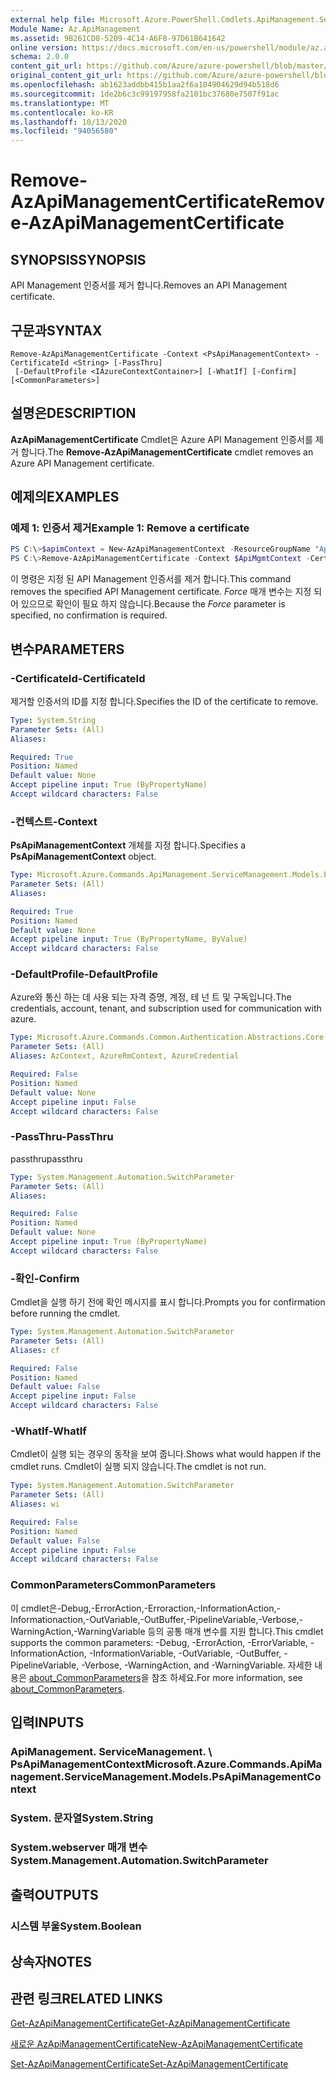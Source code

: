 ```yaml
---
external help file: Microsoft.Azure.PowerShell.Cmdlets.ApiManagement.ServiceManagement.dll-Help.xml
Module Name: Az.ApiManagement
ms.assetid: 9B261CD8-5209-4C14-A6F8-97D61B641642
online version: https://docs.microsoft.com/en-us/powershell/module/az.apimanagement/remove-azapimanagementcertificate
schema: 2.0.0
content_git_url: https://github.com/Azure/azure-powershell/blob/master/src/ApiManagement/ApiManagement/help/Remove-AzApiManagementCertificate.md
original_content_git_url: https://github.com/Azure/azure-powershell/blob/master/src/ApiManagement/ApiManagement/help/Remove-AzApiManagementCertificate.md
ms.openlocfilehash: ab1623addbb415b1aa2f6a104904629d94b518d6
ms.sourcegitcommit: 1de2b6c3c99197958fa2101bc37680e7507f91ac
ms.translationtype: MT
ms.contentlocale: ko-KR
ms.lasthandoff: 10/13/2020
ms.locfileid: "94056580"
---
```

# <span data-ttu-id="70527-101">Remove-AzApiManagementCertificate</span><span class="sxs-lookup"><span data-stu-id="70527-101">Remove-AzApiManagementCertificate</span></span>

## <span data-ttu-id="70527-102">SYNOPSIS</span><span class="sxs-lookup"><span data-stu-id="70527-102">SYNOPSIS</span></span>
<span data-ttu-id="70527-103">API Management 인증서를 제거 합니다.</span><span class="sxs-lookup"><span data-stu-id="70527-103">Removes an API Management certificate.</span></span>

## <span data-ttu-id="70527-104">구문과</span><span class="sxs-lookup"><span data-stu-id="70527-104">SYNTAX</span></span>

```
Remove-AzApiManagementCertificate -Context <PsApiManagementContext> -CertificateId <String> [-PassThru]
 [-DefaultProfile <IAzureContextContainer>] [-WhatIf] [-Confirm] [<CommonParameters>]
```

## <span data-ttu-id="70527-105">설명은</span><span class="sxs-lookup"><span data-stu-id="70527-105">DESCRIPTION</span></span>
<span data-ttu-id="70527-106">**AzApiManagementCertificate** Cmdlet은 Azure API Management 인증서를 제거 합니다.</span><span class="sxs-lookup"><span data-stu-id="70527-106">The **Remove-AzApiManagementCertificate** cmdlet removes an Azure API Management certificate.</span></span>

## <span data-ttu-id="70527-107">예제의</span><span class="sxs-lookup"><span data-stu-id="70527-107">EXAMPLES</span></span>

### <span data-ttu-id="70527-108">예제 1: 인증서 제거</span><span class="sxs-lookup"><span data-stu-id="70527-108">Example 1: Remove a certificate</span></span>
```powershell
PS C:\>$apimContext = New-AzApiManagementContext -ResourceGroupName "Api-Default-WestUS" -ServiceName "contoso"
PS C:\>Remove-AzApiManagementCertificate -Context $ApiMgmtContext -CertificateId "0123456789" -Force
```

<span data-ttu-id="70527-109">이 명령은 지정 된 API Management 인증서를 제거 합니다.</span><span class="sxs-lookup"><span data-stu-id="70527-109">This command removes the specified API Management certificate.</span></span>
<span data-ttu-id="70527-110">*Force* 매개 변수는 지정 되어 있으므로 확인이 필요 하지 않습니다.</span><span class="sxs-lookup"><span data-stu-id="70527-110">Because the *Force* parameter is specified, no confirmation is required.</span></span>

## <span data-ttu-id="70527-111">변수</span><span class="sxs-lookup"><span data-stu-id="70527-111">PARAMETERS</span></span>

### <span data-ttu-id="70527-112">-CertificateId</span><span class="sxs-lookup"><span data-stu-id="70527-112">-CertificateId</span></span>
<span data-ttu-id="70527-113">제거할 인증서의 ID를 지정 합니다.</span><span class="sxs-lookup"><span data-stu-id="70527-113">Specifies the ID of the certificate to remove.</span></span>

```yaml
Type: System.String
Parameter Sets: (All)
Aliases:

Required: True
Position: Named
Default value: None
Accept pipeline input: True (ByPropertyName)
Accept wildcard characters: False
```

### <span data-ttu-id="70527-114">-컨텍스트</span><span class="sxs-lookup"><span data-stu-id="70527-114">-Context</span></span>
<span data-ttu-id="70527-115">**PsApiManagementContext** 개체를 지정 합니다.</span><span class="sxs-lookup"><span data-stu-id="70527-115">Specifies a **PsApiManagementContext** object.</span></span>

```yaml
Type: Microsoft.Azure.Commands.ApiManagement.ServiceManagement.Models.PsApiManagementContext
Parameter Sets: (All)
Aliases:

Required: True
Position: Named
Default value: None
Accept pipeline input: True (ByPropertyName, ByValue)
Accept wildcard characters: False
```

### <span data-ttu-id="70527-116">-DefaultProfile</span><span class="sxs-lookup"><span data-stu-id="70527-116">-DefaultProfile</span></span>
<span data-ttu-id="70527-117">Azure와 통신 하는 데 사용 되는 자격 증명, 계정, 테 넌 트 및 구독입니다.</span><span class="sxs-lookup"><span data-stu-id="70527-117">The credentials, account, tenant, and subscription used for communication with azure.</span></span>

```yaml
Type: Microsoft.Azure.Commands.Common.Authentication.Abstractions.Core.IAzureContextContainer
Parameter Sets: (All)
Aliases: AzContext, AzureRmContext, AzureCredential

Required: False
Position: Named
Default value: None
Accept pipeline input: False
Accept wildcard characters: False
```

### <span data-ttu-id="70527-118">-PassThru</span><span class="sxs-lookup"><span data-stu-id="70527-118">-PassThru</span></span>
<span data-ttu-id="70527-119">passthru</span><span class="sxs-lookup"><span data-stu-id="70527-119">passthru</span></span>

```yaml
Type: System.Management.Automation.SwitchParameter
Parameter Sets: (All)
Aliases:

Required: False
Position: Named
Default value: None
Accept pipeline input: True (ByPropertyName)
Accept wildcard characters: False
```

### <span data-ttu-id="70527-120">-확인</span><span class="sxs-lookup"><span data-stu-id="70527-120">-Confirm</span></span>
<span data-ttu-id="70527-121">Cmdlet을 실행 하기 전에 확인 메시지를 표시 합니다.</span><span class="sxs-lookup"><span data-stu-id="70527-121">Prompts you for confirmation before running the cmdlet.</span></span>

```yaml
Type: System.Management.Automation.SwitchParameter
Parameter Sets: (All)
Aliases: cf

Required: False
Position: Named
Default value: False
Accept pipeline input: False
Accept wildcard characters: False
```

### <span data-ttu-id="70527-122">-WhatIf</span><span class="sxs-lookup"><span data-stu-id="70527-122">-WhatIf</span></span>
<span data-ttu-id="70527-123">Cmdlet이 실행 되는 경우의 동작을 보여 줍니다.</span><span class="sxs-lookup"><span data-stu-id="70527-123">Shows what would happen if the cmdlet runs.</span></span>
<span data-ttu-id="70527-124">Cmdlet이 실행 되지 않습니다.</span><span class="sxs-lookup"><span data-stu-id="70527-124">The cmdlet is not run.</span></span>

```yaml
Type: System.Management.Automation.SwitchParameter
Parameter Sets: (All)
Aliases: wi

Required: False
Position: Named
Default value: False
Accept pipeline input: False
Accept wildcard characters: False
```

### <span data-ttu-id="70527-125">CommonParameters</span><span class="sxs-lookup"><span data-stu-id="70527-125">CommonParameters</span></span>
<span data-ttu-id="70527-126">이 cmdlet은-Debug,-ErrorAction,-Erroraction,-InformationAction,-Informationaction,-OutVariable,-OutBuffer,-PipelineVariable,-Verbose,-WarningAction,-WarningVariable 등의 공통 매개 변수를 지원 합니다.</span><span class="sxs-lookup"><span data-stu-id="70527-126">This cmdlet supports the common parameters: -Debug, -ErrorAction, -ErrorVariable, -InformationAction, -InformationVariable, -OutVariable, -OutBuffer, -PipelineVariable, -Verbose, -WarningAction, and -WarningVariable.</span></span> <span data-ttu-id="70527-127">자세한 내용은 [about_CommonParameters](http://go.microsoft.com/fwlink/?LinkID=113216)을 참조 하세요.</span><span class="sxs-lookup"><span data-stu-id="70527-127">For more information, see [about_CommonParameters](http://go.microsoft.com/fwlink/?LinkID=113216).</span></span>

## <span data-ttu-id="70527-128">입력</span><span class="sxs-lookup"><span data-stu-id="70527-128">INPUTS</span></span>

### <span data-ttu-id="70527-129">ApiManagement. ServiceManagement. \ PsApiManagementContext</span><span class="sxs-lookup"><span data-stu-id="70527-129">Microsoft.Azure.Commands.ApiManagement.ServiceManagement.Models.PsApiManagementContext</span></span>

### <span data-ttu-id="70527-130">System. 문자열</span><span class="sxs-lookup"><span data-stu-id="70527-130">System.String</span></span>

### <span data-ttu-id="70527-131">System.webserver 매개 변수</span><span class="sxs-lookup"><span data-stu-id="70527-131">System.Management.Automation.SwitchParameter</span></span>

## <span data-ttu-id="70527-132">출력</span><span class="sxs-lookup"><span data-stu-id="70527-132">OUTPUTS</span></span>

### <span data-ttu-id="70527-133">시스템 부울</span><span class="sxs-lookup"><span data-stu-id="70527-133">System.Boolean</span></span>

## <span data-ttu-id="70527-134">상속자</span><span class="sxs-lookup"><span data-stu-id="70527-134">NOTES</span></span>

## <span data-ttu-id="70527-135">관련 링크</span><span class="sxs-lookup"><span data-stu-id="70527-135">RELATED LINKS</span></span>

[<span data-ttu-id="70527-136">Get-AzApiManagementCertificate</span><span class="sxs-lookup"><span data-stu-id="70527-136">Get-AzApiManagementCertificate</span></span>](./Get-AzApiManagementCertificate.md)

[<span data-ttu-id="70527-137">새로운 AzApiManagementCertificate</span><span class="sxs-lookup"><span data-stu-id="70527-137">New-AzApiManagementCertificate</span></span>](./New-AzApiManagementCertificate.md)

[<span data-ttu-id="70527-138">Set-AzApiManagementCertificate</span><span class="sxs-lookup"><span data-stu-id="70527-138">Set-AzApiManagementCertificate</span></span>](./Set-AzApiManagementCertificate.md)


